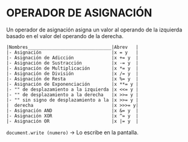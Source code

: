 # OPERADOR DE ASIGNACIÓN
Un operador de asignación asigna un valor al operando de la izquierda basado en el valor del operando de la derecha.
 
 

    |Nombres_______________________________|Abrev   |
    |- Asignación                          |x = y   | 
    |- Asignación de Adicción              |x += y  | 
    |- Asignación de Sustracción           |x -= y  |
    |- Asignación de Multiplicación        |x *= y  |
    |- Asignación de División              |x /= y  |
    |- Asignación de Resta                 |x %= y  |
    |- Asignación de Exponenciación        |x **= y |
    |- "" de desplazamiento a la izquierda |x <<= y |
    |- "" de desplazamiento a la derecha   |x >>= y |
	|- "" sin signo de desplazamiento a la |x >>= y | 
	|  derecha                             |x >>>= y|
	|- Asignación AND					   |x &= y  |
	|- Asignación XOR					   |x ^= y  |
	|- Asignación OR					   |x |= y  |

`document.write (numero)`  -> Lo escribe en la pantalla.


